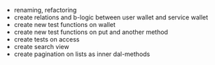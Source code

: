 - renaming, refactoring
- create relations and b-logic between user wallet and service wallet
- create new test functions on wallet
- create new test functions on put and another method
- create tests on access
- create search view
- create pagination on lists as inner dal-methods
